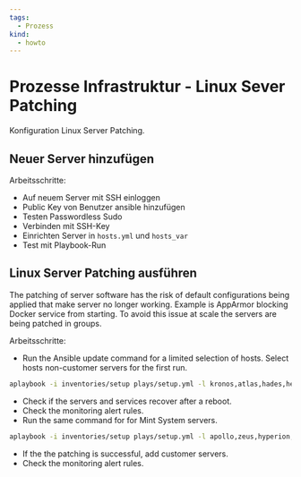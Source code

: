 ```yaml
---
tags:
  - Prozess
kind:
  - howto
---
```

# Prozesse Infrastruktur - Linux Sever Patching

Konfiguration Linux Server Patching.

## Neuer Server hinzufügen

Arbeitsschritte:

* Auf neuem Server mit SSH einloggen
* Public Key von Benutzer ansible hinzufügen
* Testen Passwordless Sudo
* Verbinden mit SSH-Key
* Einrichten Server in `hosts.yml` und `hosts_var`
* Test mit Playbook-Run

## Linux Server Patching ausführen

The patching of server software has the risk of default configurations being applied that make server no longer working. Example is AppArmor blocking Docker service from starting. To avoid this issue at scale the servers are being patched in groups.

Arbeitsschritte:

* Run the Ansible update command for a limited selection of hosts. Select hosts non-customer servers for the first run.

```bash
aplaybook -i inventories/setup plays/setup.yml -l kronos,atlas,hades,hermes,cratos -t update
```

* Check if the servers and services recover after a reboot.
* Check the monitoring alert rules.
* Run the same command for for Mint System servers.

```bash
aplaybook -i inventories/setup plays/setup.yml -l apollo,zeus,hyperion,nyx -t update
```

* If the the patching is successful, add customer servers.
* Check the monitoring alert rules.